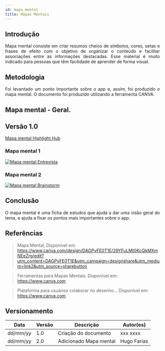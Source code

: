 ```yaml
---
id: mapa_mental
title: Mapas Mentais
---
```

 
## Introdução
 
<p align = "justify">
Mapa mental consiste em criar resumos cheios de símbolos, cores, setas e frases de efeito com o objetivo de organizar o conteúdo e facilitar associações entre as informações destacadas. Esse material é muito indicado para pessoas que têm facilidade de aprender de forma visual.
</p>
 
## Metodologia
 
<p align = "justify">
Foi levantado um ponto importante sobre o app e, assim, foi produzido o mapa mental. O documento foi produzido utilizando a ferramenta CANVA.
</p>
 
## Mapa mental - Geral.
 
## Versão 1.0

[Mapa mental Highlight Hub ](https://www.canva.com/design/DAGPvFE0T1E/29YFuLMt0KcQkMXmNEeZrg/edit?utm_content=DAGPvFE0T1E&utm_campaign=designshare&utm_medium=link2&utm_source=sharebutton)
 
### Mapa mental 1
 
[![Mapa mental Entrevista](../assets/Mapas_mentais/....png)](../assets/Mapas_mentais/...png)
 
 
### Mapa mental 2
 
[![Mapa mental Brainstorm](../assets/Mapas_mentais/...png)](assets/Mapas_mentais/....png)
 
## Conclusão
 
<p align = "justify">
O mapa mental é uma ficha de estudos que ajuda a dar uma visão geral do tema, e ajuda a fixar os pontos mais importantes sobre o app.
</p>
 
## Referências
> Mapa Mental,  Disponível em: https://www.canva.com/design/DAGPvFE0T1E/29YFuLMt0KcQkMXmNEeZrg/edit?utm_content=DAGPvFE0T1E&utm_campaign=designshare&utm_medium=link2&utm_source=sharebutton
 
> Ferramentas para Mapas Mentais. Disponível em: https://www.canva.com
 
> Plataforma para usuários colaborar no desenho... Disponível em: https://www.canva.com
 
## Versionamento
| Data | Versão | Descrição | Autor(es) |
| -- | -- | -- | -- |
| dd/mm/yy | 1.0 | Criação do documento | xxx xxxx |
| dd/mm/yy | 2.0 | Adicionado Mapa mental | Hugo Farias |
